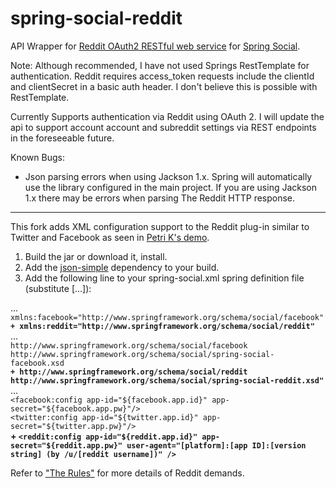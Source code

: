 spring-social-reddit
====================

API Wrapper for [Reddit OAuth2 RESTful web service](http://www.reddit.com/dev/api) 
for [Spring Social](http://projects.spring.io/spring-social/).

Note: Although recommended, I have not used Springs RestTemplate for authentication. Reddit requires access_token requests include the clientId and clientSecret in a basic auth header. I don't believe this is possible with RestTemplate. 

Currently Supports authentication via Reddit using OAuth 2. I will update the api to support account account and subreddit settings via REST endpoints in the foreseeable future.


Known Bugs:
- Json parsing errors when using Jackson 1.x. Spring will automatically use the library configured in the main project. If you are using Jackson 1.x there may be errors when parsing The Reddit HTTP response.
 
<hr/>

This fork adds XML configuration support to the Reddit plug-in similar to Twitter and Facebook as seen in [Petri K's demo](https://github.com/pkainulainen/spring-social-examples/tree/master/sign-in/spring-mvc-normal).

1.  Build the jar or download it, install.
2.  Add the [json-simple](http://mvnrepository.com/artifact/com.googlecode.json-simple/json-simple/1.1.1) dependency to your build.
3.  Add the following line to your spring-social.xml spring definition file (substitute [...]):

...<br/>
`xmlns:facebook="http://www.springframework.org/schema/social/facebook"`<br/>
**`+ xmlns:reddit="http://www.springframework.org/schema/social/reddit"`**<br/>
...<br/>
`http://www.springframework.org/schema/social/facebook`<br/> `http://www.springframework.org/schema/social/spring-social-facebook.xsd`<br/>
**`+ http://www.springframework.org/schema/social/reddit`<br/> `http://www.springframework.org/schema/social/spring-social-reddit.xsd"`**<br/>
...<br/>
  `<facebook:config app-id="${facebook.app.id}" app-secret="${facebook.app.pw}"/>`<br/>
  `<twitter:config app-id="${twitter.app.id}" app-secret="${twitter.app.pw}"/>`<br/>
**\+ `<reddit:config app-id="${reddit.app.id}" app-secret="${reddit.app.pw}"
		user-agent="[platform]:[app ID]:[version string] (by /u/[reddit username])" />`**<br/>

Refer to ["The Rules"](https://github.com/reddit/reddit/wiki/API) for more details of Reddit demands.
